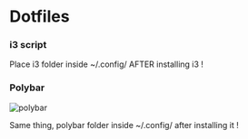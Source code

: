 # Dotfiles

### i3 script

Place i3 folder inside ~/.config/ AFTER installing i3 !

### Polybar

![polybar](https://user-images.githubusercontent.com/58744139/213488257-6a9cdb5f-7467-4323-86bc-c0eb826f467d.png)

Same thing, polybar folder inside ~/.config/ after installing it !
